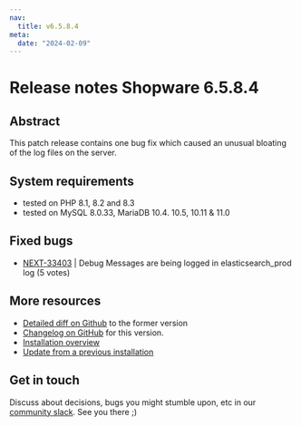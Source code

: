 ```yaml
---
nav:
  title: v6.5.8.4
meta:
  date: "2024-02-09"
---
```


# Release notes Shopware 6.5.8.4

## Abstract

This patch release contains one bug fix which caused an unusual bloating of the log files on the server.

## System requirements

* tested on PHP 8.1, 8.2 and 8.3
* tested on MySQL 8.0.33, MariaDB 10.4. 10.5, 10.11 & 11.0

## Fixed bugs

* [NEXT-33403](https://issues.shopware.com/issues/NEXT-33403) | Debug Messages are being logged in elasticsearch_prod log (5 votes)

## More resources

* [Detailed diff on Github](https://github.com/shopware/shopware/compare/v6.5.8.3...v6.5.8.4) to the former version
* [Changelog on GitHub](https://github.com/shopware/shopware/blob/v6.5.8.4/CHANGELOG.md) for this version.
* [Installation overview](https://developer.shopware.com/docs/guides/installation/)
* [Update from a previous installation](https://developer.shopware.com/docs/guides/installation/template.html#update-shopware)

## Get in touch

Discuss about decisions, bugs you might stumble upon, etc in our [community slack](https://slack.shopware.com). See you there ;)
